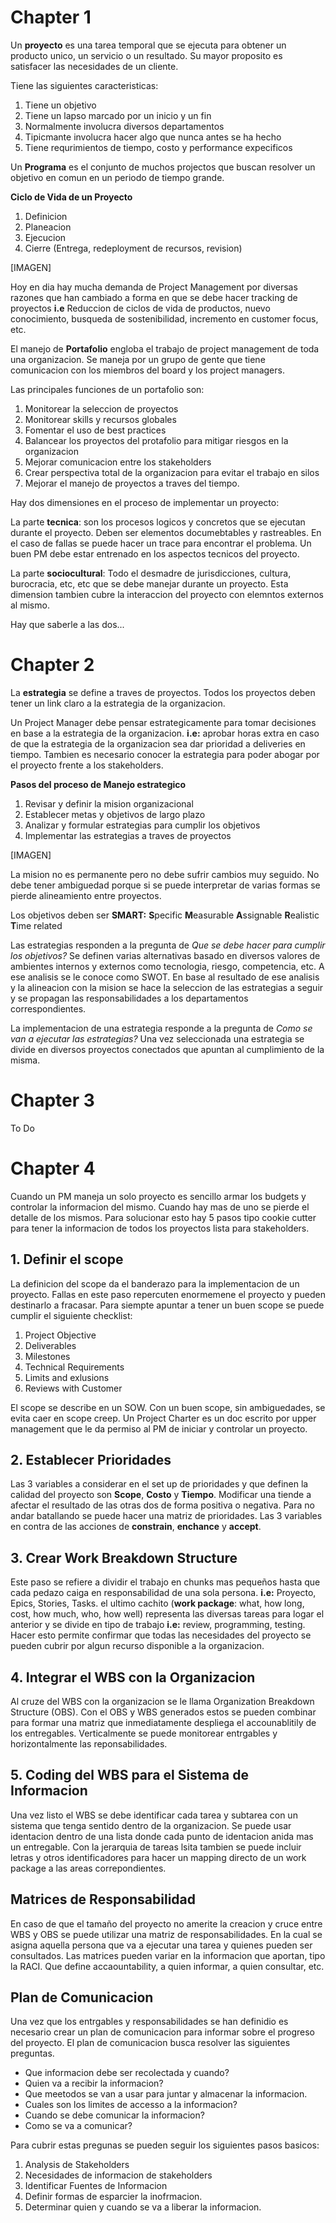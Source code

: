 # Chapter 1

Un **proyecto** es una tarea temporal que se ejecuta para obtener un producto unico, un servicio o un resultado. Su mayor proposito es satisfacer las necesidades de un cliente.

Tiene las siguientes caracteristicas:

1. Tiene un objetivo
2. Tiene un lapso marcado por un inicio y un fin
3. Normalmente involucra diversos departamentos
4. Tipicmante involucra hacer algo que nunca antes se ha hecho
5. Tiene requrimientos de tiempo, costo y performance expecificos

Un **Programa** es el conjunto de muchos projectos que buscan resolver un objetivo en comun en un periodo de tiempo grande.

**Ciclo de Vida de un Proyecto**

1. Definicion
2. Planeacion
3. Ejecucion
4. Cierre (Entrega, redeployment de recursos, revision)

[IMAGEN]

Hoy en dia hay mucha demanda de Project Management por diversas razones que han cambiado a forma en que se debe hacer tracking de proyectos **i.e** Reduccion de ciclos de vida de productos, nuevo conocimiento, busqueda de sostenibilidad, incremento en customer focus, etc.

El manejo de **Portafolio** engloba el trabajo de project management de toda una organizacion. Se maneja por un grupo de gente que tiene comunicacion con los miembros del board y los project managers.

Las principales funciones de un portafolio son:

1. Monitorear la seleccion de proyectos
2. Monitorear skills y recursos globales
3. Fomentar el uso de best practices
4. Balancear los proyectos del protafolio para mitigar riesgos en la organizacion
5. Mejorar comunicacion entre los stakeholders
6. Crear perspectiva total de la organizacion para evitar el trabajo en silos
7. Mejorar el manejo de proyectos a traves del tiempo.

Hay dos dimensiones en el proceso de implementar un proyecto:

La parte **tecnica**: son los procesos logicos y concretos que se ejecutan durante el proyecto. Deben ser elementos documebtables y rastreables. En el caso de fallas se puede hacer un trace para encontrar el problema. Un buen PM debe estar entrenado en los aspectos tecnicos del proyecto.

La parte **sociocultural**: Todo el desmadre de jurisdicciones, cultura, burocracia, etc, etc que se debe manejar durante un proyecto. Esta dimension tambien cubre la interaccion del proyecto con elemntos externos al mismo.

Hay que saberle a las dos...

# Chapter 2

La **estrategia** se define a traves de proyectos. Todos los proyectos deben tener un link claro a la estrategia de la organizacion.

Un Project Manager debe pensar estrategicamente para tomar decisiones en base a la estrategia de la organizacion. **i.e:** aprobar horas extra en caso de que la estrategia de la organizacion sea dar prioridad a deliveries en tiempo. Tambien es necesario conocer la estrategia para poder abogar por el proyecto frente a los stakeholders.

**Pasos del proceso de Manejo estrategico**

1. Revisar y definir la mision organizacional
2. Establecer metas y objetivos de largo plazo
3. Analizar y formular estrategias para cumplir los objetivos
4. Implementar las estrategias a traves de proyectos

[IMAGEN]

La mision no es permanente pero no debe sufrir cambios muy seguido. No debe tener ambiguedad porque si se puede interpretar de varias formas se pierde alineamiento entre proyectos.

Los objetivos deben ser **SMART:** **S**pecific **M**easurable **A**ssignable **R**ealistic **T**ime related

Las estrategias responden a la pregunta de _Que se debe hacer para cumplir los objetivos?_ Se definen varias alternativas basado en diversos valores de ambientes internos y externos como tecnologia, riesgo, competencia, etc. A ese analisis se le conoce como SWOT. En base al resultado de ese analisis y la alineacion con la mision se hace la seleccion de las estrategias a seguir y se propagan las responsabilidades a los departamentos correspondientes.

La implementacion de una estrategia responde a la pregunta de _Como se van a ejecutar las estrategias?_ Una vez seleccionada una estrategia se divide en diversos proyectos conectados que apuntan al cumplimiento de la misma.

# Chapter 3
To Do

# Chapter 4
Cuando un PM maneja un solo proyecto es sencillo armar los budgets y controlar la informacion del mismo. Cuando hay mas de uno se pierde el detalle de los mismos. Para solucionar esto hay 5 pasos tipo cookie cutter para tener la informacion de todos los proyectos lista para stakeholders.

## 1. Definir el scope
La definicion del scope da el banderazo para la implementacion de un proyecto. Fallas en este paso repercuten enormemene el proyecto y pueden destinarlo a fracasar. Para siempte apuntar a tener un buen scope se puede cumplir el siguiente checklist:

1. Project Objective
2. Deliverables
3. Milestones
4. Technical Requirements
5. Limits and exlusions
6. Reviews with Customer

El scope se describe en un SOW. Con un buen scope, sin ambiguedades, se evita caer en scope creep. Un Project Charter es un doc escrito por upper management que le da permiso al PM de iniciar y controlar un proyecto. 

## 2. Establecer Prioridades
Las 3 variables a considerar en el set up de prioridades y que definen la calidad del proyecto son **Scope**, **Costo** y **Tiempo**. Modificar una tiende a afectar el resultado de las otras dos de forma positiva o negativa. Para no andar batallando se puede hacer una matriz de prioridades. Las 3 variables en contra de las acciones de **constrain**, **enchance** y **accept**.

## 3. Crear Work Breakdown Structure
Este paso se refiere a dividir el trabajo en chunks mas pequeños hasta que cada pedazo caiga en responsabilidad de una sola persona. **i.e:** Proyecto, Epics, Stories, Tasks. el ultimo cachito (**work package**: what, how long, cost, how much, who, how well) representa las diversas tareas para logar el anterior y se divide en tipo de trabajo **i.e:** review, programming, testing. Hacer esto permite confirmar que todas las necesidades del proyecto se pueden cubrir por algun recurso disponible a la organizacion.

## 4. Integrar el WBS con la Organizacion
Al cruze del WBS con la organizacion se le llama Organization Breakdown Structure (OBS). Con el OBS y WBS generados estos se pueden combinar para formar una matriz que inmediatamente despliega el accounablitily de los entregables. Verticalmente se puede monitorear entrgables y horizontalmente las reponsabilidades.

## 5. Coding del WBS para el Sistema de Informacion
Una vez listo el WBS se debe identificar cada tarea y subtarea con un sistema que tenga sentido dentro de la organizacion. Se puede usar identacion dentro de una lista donde cada punto de identacion anida mas un entregable. Con la jerarquia de tareas lsita tambien se puede incluir letras y otros identificadores para hacer un mapping directo de un work package a las areas correpondientes.

## Matrices de Responsabilidad
En caso de que el tamaño del proyecto no amerite la creacion y cruce entre WBS y OBS se puede utilizar una matriz de responsabilidades. En la cual se asigna aquella persona que va a ejecutar una tarea y quienes pueden ser consultados. Las matrices pueden variar en la informacion que aportan, tipo la RACI. Que define accaountability, a quien informar, a quien consultar, etc.

## Plan de Comunicacion
Una vez que los entrgables y responsabilidades se han definidio es necesario crear un plan de comunicacion para informar sobre el progreso del proyecto. El plan de comunicacion busca resolver las siguientes preguntas.

* Que informacion debe ser recolectada y cuando?
* Quien va a recibir la informacion?
* Que meetodos se van a usar para juntar y almacenar la informacion.
* Cuales son los limites de accesso a la informacion?
* Cuando se debe comunicar la informacion?
* Como se va a comunicar?

Para cubrir estas pregunas se pueden seguir los siguientes pasos basicos:

1. Analysis de Stakeholders
2. Necesidades de informacion de stakeholders
3. Identificar Fuentes de Informacion
4. Definir formas de esparcier la inofrmacion.
5. Determinar quien y cuando se va a liberar la informacion.
